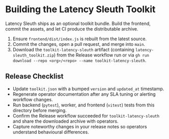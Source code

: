 # Building the Latency Sleuth Toolkit

Latency Sleuth ships as an optional toolkit bundle. Build the frontend, commit the assets, and let CI produce the distributable archive.

1. Ensure `frontend/dist/index.js` is rebuilt from the latest source.
2. Commit the changes, open a pull request, and merge into `main`.
3. Download the `toolkit-latency-sleuth` artifact (containing `latency-sleuth_toolkit.zip`) from the Release workflow run or via `gh run download --repo <org>/<repo> --name toolkit-latency-sleuth`.

## Release Checklist
- Update `toolkit.json` with a bumped `version` and `updated_at` timestamp.
- Regenerate operator documentation after any SLA tuning or alerting workflow changes.
- Run backend (`pytest`), worker, and frontend (`vitest`) tests from this directory before merging.
- Confirm the Release workflow succeeded for `toolkit-latency-sleuth` and share the downloaded archive with operators.
- Capture noteworthy changes in your release notes so operators understand behavioural differences.
